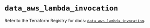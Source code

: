 # `data_aws_lambda_invocation`

Refer to the Terraform Registry for docs: [`data_aws_lambda_invocation`](https://registry.terraform.io/providers/hashicorp/aws/6.5.0/docs/data-sources/lambda_invocation).
